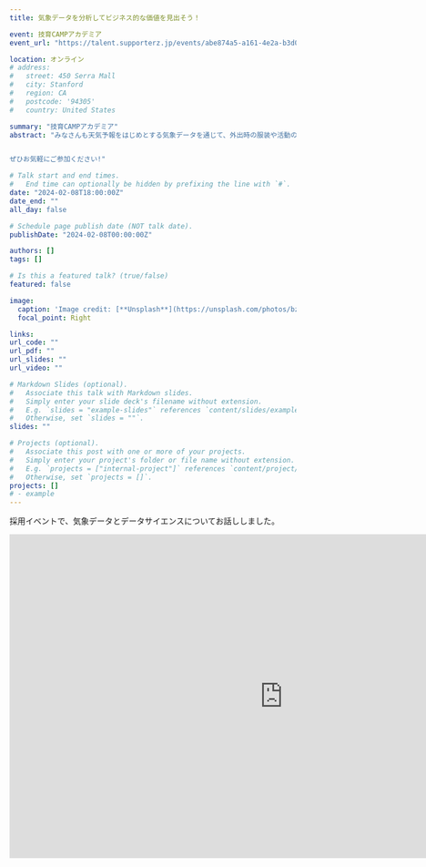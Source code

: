 ```yaml
---
title: 気象データを分析してビジネス的な価値を見出そう！

event: 技育CAMPアカデミア
event_url: "https://talent.supporterz.jp/events/abe874a5-a161-4e2a-b3d0-6a50c398c1b8/"

location: オンライン
# address:
#   street: 450 Serra Mall
#   city: Stanford
#   region: CA
#   postcode: '94305'
#   country: United States

summary: "技育CAMPアカデミア"
abstract: "みなさんも天気予報をはじめとする気象データを通じて、外出時の服装や活動の計画などを立てる際に日常的にご活用いただいていると思います。このように気象に関するデータは人の行動と密接に関係することは明らかであり、データ分析の観点でも非常に多くの示唆を与える素性として活用されています。今回のイベントでは、気象現象との相関がある実際の事柄を例に、コマンドやコードを交えつつ気象データの魅力に迫りながらビジネスへの応用方法を具体的に紐解いていきます。


ぜひお気軽にご参加ください!"

# Talk start and end times.
#   End time can optionally be hidden by prefixing the line with `#`.
date: "2024-02-08T18:00:00Z"
date_end: ""
all_day: false

# Schedule page publish date (NOT talk date).
publishDate: "2024-02-08T00:00:00Z"

authors: []
tags: []

# Is this a featured talk? (true/false)
featured: false

image:
  caption: 'Image credit: [**Unsplash**](https://unsplash.com/photos/bzdhc5b3Bxs)'
  focal_point: Right

links:
url_code: ""
url_pdf: ""
url_slides: ""
url_video: ""

# Markdown Slides (optional).
#   Associate this talk with Markdown slides.
#   Simply enter your slide deck's filename without extension.
#   E.g. `slides = "example-slides"` references `content/slides/example-slides.md`.
#   Otherwise, set `slides = ""`.
slides: ""

# Projects (optional).
#   Associate this post with one or more of your projects.
#   Simply enter your project's folder or file name without extension.
#   E.g. `projects = ["internal-project"]` references `content/project/deep-learning/index.md`.
#   Otherwise, set `projects = []`.
projects: []
# - example
---
```


採用イベントで、気象データとデータサイエンスについてお話ししました。

<iframe src="https://docs.google.com/presentation/d/e/2PACX-1vTGwjXer9GHTyNd5_isCO2gbUCtuk5BTlvaJojFeUU140kIgxVtXHjo79fa6Bq6EDuXMLURbhVBt0MM/embed?start=false&loop=false&delayms=3000" frameborder="0" width="960" height="569" allowfullscreen="true" mozallowfullscreen="true" webkitallowfullscreen="true"></iframe>
